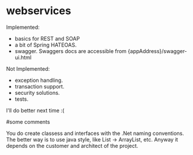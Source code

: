 # webservices

Implemented:

- basics for REST and SOAP
- a bit of Spring HATEOAS.
- swagger. Swaggers docs are accessible from {appAddress}/swagger-ui.html


Not Implemented:

- exception handling.
- transaction support.
- security solutions.
- tests.

I'll do better next time :(



#some comments 

You do create classess and interfaces with the .Net naming conventions.
The better way is to use java style, like List -> ArrayList, etc. 
Anyway it depends on the customer and architect of the project.
